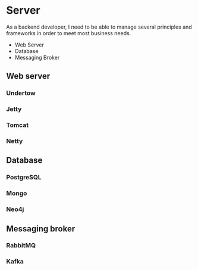 # Server

As a backend developer, I need to be able to manage several principles and frameworks in order to meet most business needs.

- Web Server
- Database
- Messaging Broker

## Web server

### Undertow

### Jetty

### Tomcat

### Netty

## Database

### PostgreSQL

### Mongo

### Neo4j

## Messaging broker

### RabbitMQ

### Kafka